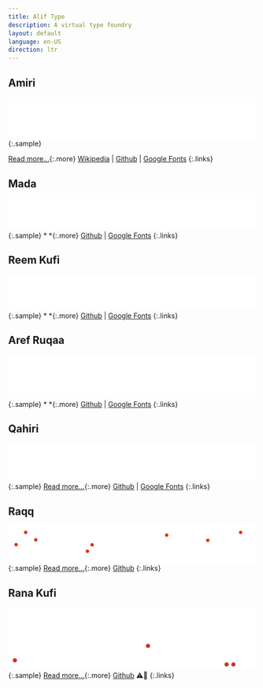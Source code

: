 ```yaml
---
title: Alif Type
description: A virtual type foundry
layout: default
language: en-US
direction: ltr
---
```


Amiri
-----
![](assets/images/amiri.svg)
{:.sample}

[Read more...](https://www.amirifont.org){:.more}
[Wikipedia](https://en.wikipedia.org/wiki/Amiri_(typeface)) |
[Github](https://github.com/aliftype/amiri) |
[Google Fonts](https://fonts.google.com/specimen/Amiri)
{:.links}

Mada
----
![](assets/images/mada.svg)
{:.sample}
* *{:.more}
[Github](https://github.com/aliftype/mada) |
[Google Fonts](https://fonts.google.com/specimen/Mada)
{:.links}

Reem Kufi
---------
![](assets/images/reem-kufi.svg)
{:.sample}
* *{:.more}
[Github](https://github.com/aliftype/reem-kufi) |
[Google Fonts](https://fonts.google.com/specimen/Reem+Kufi)
{:.links}

Aref Ruqaa
----------
![](assets/images/aref-ruqaa.svg)
{:.sample}
* *{:.more}
[Github](https://github.com/aliftype/aref-ruqaa) |
[Google Fonts](https://fonts.google.com/specimen/Aref+Ruqaa)
{:.links}

Qahiri
------
![](assets/images/qahiri.svg)
{:.sample}
[Read more...](/qahiri){:.more}
[Github](https://github.com/aliftype/qahiri) |
[Google Fonts](https://fonts.google.com/specimen/Qahiri)
{:.links}

Raqq
----
![](assets/images/raqq.svg)
{:.sample}
[Read more...](/raqq){:.more}
[Github](https://github.com/aliftype/raqq)
{:.links}

Rana Kufi
---------
![](assets/images/rana-kufi.svg)
{:.sample}
[Read more...](/rana-kufi){:.more}
[Github](https://github.com/aliftype/rana-kufi)
⚠️🚧
{:.links}

<a rel="me" href="https://typo.social/@khaled" style="visibility: hidden;">Mastodon</a>
